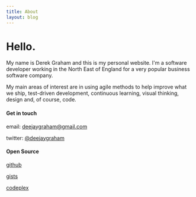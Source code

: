 ```yaml
---
title: About
layout: blog
---
```


# Hello.

My name is Derek Graham and this is my personal website. I'm a software developer working in the North East 
of England for a very popular business software company.

My main areas of interest are in using agile methods to help improve what we ship, test-driven development, 
continuous learning, visual thinking, design and, of course, code.

#### Get in touch

email: [deejaygraham@gmail.com](mailto:deejaygraham@gmail.com)

twitter: [@deejaygraham](http://twitter.com/deejaygraham)

#### Open Source

[github](https://github.com/deejaygraham)

[gists](https://gist.github.com/deejaygraham)

[codeplex](https://www.codeplex.com/site/users/view/deejaygraham)

